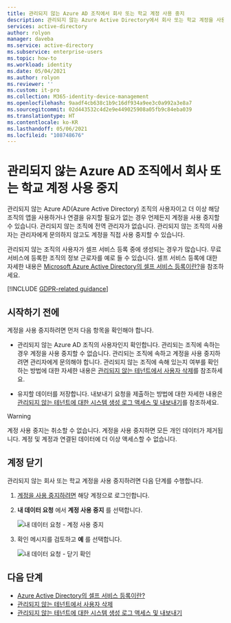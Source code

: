 ```yaml
---
title: 관리되지 않는 Azure AD 조직에서 회사 또는 학교 계정 사용 중지
description: 관리되지 않는 Azure Active Directory에서 회사 또는 학교 계정을 사용 중지하는 방법.
services: active-directory
author: rolyon
manager: daveba
ms.service: active-directory
ms.subservice: enterprise-users
ms.topic: how-to
ms.workload: identity
ms.date: 05/04/2021
ms.author: rolyon
ms.reviewer: ''
ms.custom: it-pro
ms.collection: M365-identity-device-management
ms.openlocfilehash: 9aadf4cb638c1b9c16df934a9ee3c0a992a3e8a7
ms.sourcegitcommit: 02d443532c4d2e9e449025908a05fb9c84eba039
ms.translationtype: HT
ms.contentlocale: ko-KR
ms.lasthandoff: 05/06/2021
ms.locfileid: "108748676"
---
```

# <a name="close-your-work-or-school-account-in-an-unmanaged-azure-ad-organization"></a>관리되지 않는 Azure AD 조직에서 회사 또는 학교 계정 사용 중지

관리되지 않는 Azure AD(Azure Active Directory) 조직의 사용자이고 더 이상 해당 조직의 앱을 사용하거나 연결을 유지할 필요가 없는 경우 언제든지 계정을 사용 중지할 수 있습니다. 관리되지 않는 조직에 전역 관리자가 없습니다. 관리되지 않는 조직의 사용자는 관리자에게 문의하지 않고도 계정을 직접 사용 중지할 수 있습니다.

관리되지 않는 조직의 사용자가 셀프 서비스 등록 중에 생성되는 경우가 많습니다. 무료 서비스에 등록한 조직의 정보 근로자를 예로 들 수 있습니다. 셀프 서비스 등록에 대한 자세한 내용은 [Microsoft Azure Active Directory의 셀프 서비스 등록이란?](directory-self-service-signup.md)을 참조하세요.

[!INCLUDE [GDPR-related guidance](../../../includes/gdpr-intro-sentence.md)]

## <a name="before-you-begin"></a>시작하기 전에

계정을 사용 중지하려면 먼저 다음 항목을 확인해야 합니다.

* 관리되지 않는 Azure AD 조직의 사용자인지 확인합니다. 관리되는 조직에 속하는 경우 계정을 사용 중지할 수 없습니다. 관리되는 조직에 속하고 계정을 사용 중지하려면 관리자에게 문의해야 합니다. 관리되지 않는 조직에 속해 있는지 여부를 확인하는 방법에 대한 자세한 내용은 [관리되지 않는 테넌트에서 사용자 삭제](/flow/gdpr-dsr-delete#delete-the-user-from-unmanaged-tenant)를 참조하세요.

* 유지할 데이터를 저장합니다. 내보내기 요청을 제출하는 방법에 대한 자세한 내용은 [관리되지 않는 테넌트에 대한 시스템 생성 로그 액세스 및 내보내기](/power-platform/admin/powerapps-gdpr-dsr-guide-systemlogs#accessing-and-exporting-system-generated-logs-for-unmanaged-tenants)를 참조하세요.

> [!WARNING]
> 계정 사용 중지는 취소할 수 없습니다. 계정을 사용 중지하면 모든 개인 데이터가 제거됩니다. 계정 및 계정과 연결된 데이터에 더 이상 액세스할 수 없습니다.

## <a name="close-your-account"></a>계정 닫기

관리되지 않는 회사 또는 학교 계정을 사용 중지하려면 다음 단계를 수행합니다.

1. [계정을 사용 중지하려면](https://portal.azure.com/#blade/Microsoft_AAD_IAM/PrivacyDataRequests) 해당 계정으로 로그인합니다.

1. **내 데이터 요청** 에서 **계정 사용 중지** 를 선택합니다.

    ![내 데이터 요청 - 계정 사용 중지](./media/users-close-account/close-account.png)

1. 확인 메시지를 검토하고 **예** 를 선택합니다.

    ![내 데이터 요청 - 닫기 확인](./media/users-close-account/confirm-close.png)

## <a name="next-steps"></a>다음 단계

- [Azure Active Directory의 셀프 서비스 등록이란?](directory-self-service-signup.md)
- [관리되지 않는 테넌트에서 사용자 삭제](/flow/gdpr-dsr-delete#delete-the-user-from-unmanaged-tenant)
- [관리되지 않는 테넌트에 대한 시스템 생성 로그 액세스 및 내보내기](/power-platform/admin/powerapps-gdpr-dsr-guide-systemlogs#accessing-and-exporting-system-generated-logs-for-unmanaged-tenants)
